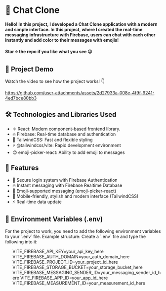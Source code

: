 <div><h1>💬 Chat Clone</h1></div>
<h4>Hello! In this project, I developed a Chat Clone application with a modern and simple interface. In this project, where I created the real-time messaging infrastructure with Firebase, users can chat with each other instantly and add color to their messages with emojis!</h4>
<h4>Star ⭐ the repo if you like what you see 😉 </h4>
 <div>
 <h2>📸 Project Demo</h2>
 <p>Watch the video to see how the project works! 👇</p>
   

https://github.com/user-attachments/assets/2d27933a-008e-4f9f-9241-4ed7bce80bb3


<h2>🛠️ Technologies and Libraries Used</h2>
 <ul>
   <li>⚛️ React: Modern component-based frontend library.</li>
   <li>🔥 Firebase: Real-time database and authentication</li>
   <li>🎨 TailwindCSS: Fast and flexible styling</li>
   <li>⚡ @tailwindcss/vite: Rapid development environment</li>
   <li>😊 emoji-picker-react: Ability to add emoji to messages</li>

</li>
     
 </ul>  
 
 <h2>🎨 Features</h2>
 <ul>
   <li>🔐 Secure login system with Firebase Authentication</li>
   <li>🔥 Instant messaging with Firebase Realtime Database</li>
   <li>💬 Emoji-supported messaging (emoji-picker-react)</li>
   <li>🎨 Mobile-friendly, stylish and modern interface (TailwindCSS)</li>
   <li>⚡ Real-time data update</li>
 </ul> 


<h2>🔐 Environment Variables (.env)</h2>
<p>For the project to work, you need to add the following environment variables to your `.env` file. Example structure:
Create a `.env` file and type the following into it:
</p>
<ol>
VITE_FIREBASE_API_KEY=your_api_key_here
VITE_FIREBASE_AUTH_DOMAIN=your_auth_domain_here
VITE_FIREBASE_PROJECT_ID=your_project_id_here
VITE_FIREBASE_STORAGE_BUCKET=your_storage_bucket_here
VITE_FIREBASE_MESSAGING_SENDER_ID=your_messaging_sender_id_here
VITE_FIREBASE_APP_ID=your_app_id_here
VITE_FIREBASE_MEASUREMENT_ID=your_measurement_id_here
</ol>
